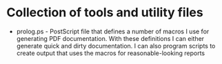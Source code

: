 # Collection of tools and utility files
- prolog.ps - PostScript file that defines a number of macros I use for generating PDF documentation. With these definitions I can either generate quick and dirty documentation. I can also program scripts to create output that uses the macros for reasonable-looking reports